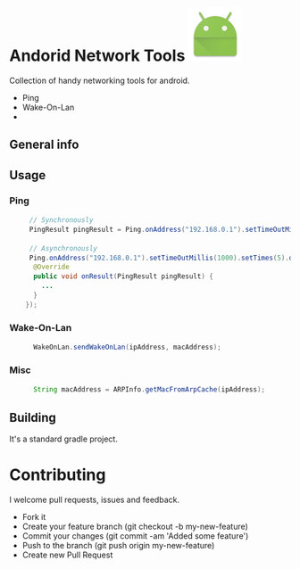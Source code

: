 # Andorid Network Tools ![image](./app/src/main/res/mipmap-xhdpi/ic_launcher.png)

Collection of handy networking tools for android.

* Ping
* Wake-On-Lan
* 

## General info




## Usage

### Ping
```java
     // Synchronously 
     PingResult pingResult = Ping.onAddress("192.168.0.1").setTimeOutMillis(1000).doPing();
     
     // Asynchronously
     Ping.onAddress("192.168.0.1").setTimeOutMillis(1000).setTimes(5).doPing(new Ping.PingListener() {
      @Override
      public void onResult(PingResult pingResult) {
        ...
      }
    });
```

### Wake-On-Lan
```java      
      WakeOnLan.sendWakeOnLan(ipAddress, macAddress);
```

### Misc
```java      
      String macAddress = ARPInfo.getMacFromArpCache(ipAddress);
```

## Building

It's a standard gradle project.


# Contributing

I welcome pull requests, issues and feedback.

- Fork it
- Create your feature branch (git checkout -b my-new-feature)
- Commit your changes (git commit -am 'Added some feature')
- Push to the branch (git push origin my-new-feature)
- Create new Pull Request

